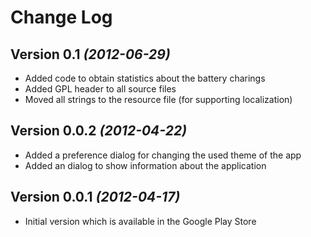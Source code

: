 Change Log
===============================================================================

Version 0.1 *(2012-06-29)*
--------------------------
* Added code to obtain statistics about the battery charings
* Added GPL header to all source files
* Moved all strings to the resource file (for supporting localization)

Version 0.0.2 *(2012-04-22)*
---------------------------
* Added a preference dialog for changing the used theme of the app
* Added an dialog to show information about the application

Version 0.0.1 *(2012-04-17)*
----------------------------
* Initial version which is available in the Google Play Store

